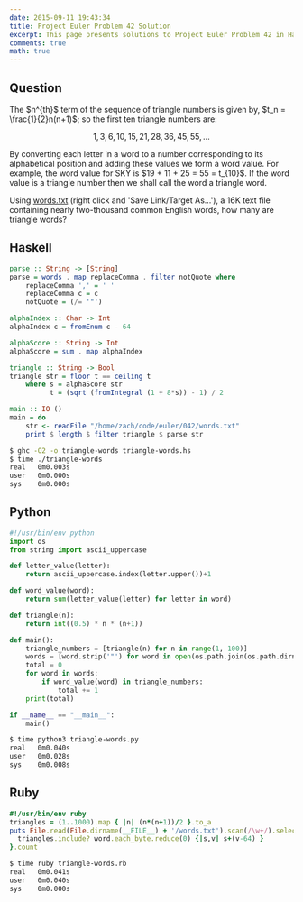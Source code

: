 ```yaml
---
date: 2015-09-11 19:43:34
title: Project Euler Problem 42 Solution
excerpt: This page presents solutions to Project Euler Problem 42 in Haskell, Python and Ruby.
comments: true
math: true
---
```



## Question

<p>
The $n^{th}$ term of the sequence of triangle numbers is given by, $t_n = \frac{1}{2}n(n+1)$; so the first ten triangle numbers are:</p>

$$1, 3, 6, 10, 15, 21, 28, 36, 45, 55, ...$$

<p>By converting each letter in a word to a number corresponding to its alphabetical position and adding these values we form a word value. For example, the word value for SKY is $19 + 11 + 25 = 55 = t_{10}$. If the word value is a triangle number then we shall call the word a triangle word.</p>

<p>Using <a href="https://projecteuler.net/project/resources/p042_words.txt">words.txt</a> (right click and 'Save Link/Target As...'), a 16K text file containing nearly two-thousand common English words, how many are triangle words?</p>







## Haskell

```haskell
parse :: String -> [String]
parse = words . map replaceComma . filter notQuote where
    replaceComma ',' = ' '
    replaceComma c = c
    notQuote = (/= '"')

alphaIndex :: Char -> Int
alphaIndex c = fromEnum c - 64

alphaScore :: String -> Int
alphaScore = sum . map alphaIndex

triangle :: String -> Bool
triangle str = floor t == ceiling t
    where s = alphaScore str
          t = (sqrt (fromIntegral (1 + 8*s)) - 1) / 2

main :: IO ()
main = do
    str <- readFile "/home/zach/code/euler/042/words.txt"
    print $ length $ filter triangle $ parse str
```


```bash
$ ghc -O2 -o triangle-words triangle-words.hs
$ time ./triangle-words
real   0m0.003s
user   0m0.000s
sys    0m0.000s
```



## Python

```python
#!/usr/bin/env python
import os
from string import ascii_uppercase

def letter_value(letter):
    return ascii_uppercase.index(letter.upper())+1

def word_value(word):
    return sum(letter_value(letter) for letter in word)

def triangle(n):
    return int((0.5) * n * (n+1))

def main():
    triangle_numbers = [triangle(n) for n in range(1, 100)]
    words = [word.strip('"') for word in open(os.path.join(os.path.dirname(__file__), 'words.txt')).read().split(',')]
    total = 0
    for word in words:
        if word_value(word) in triangle_numbers:
            total += 1
    print(total)

if __name__ == "__main__":
    main()

```


```bash
$ time python3 triangle-words.py
real   0m0.040s
user   0m0.028s
sys    0m0.008s
```



## Ruby

```ruby
#!/usr/bin/env ruby
triangles = (1..1000).map { |n| (n*(n+1))/2 }.to_a
puts File.read(File.dirname(__FILE__) + '/words.txt').scan(/\w+/).select { |word|
  triangles.include? word.each_byte.reduce(0) {|s,v| s+(v-64) }
}.count

```


```bash
$ time ruby triangle-words.rb
real   0m0.041s
user   0m0.040s
sys    0m0.000s
```


